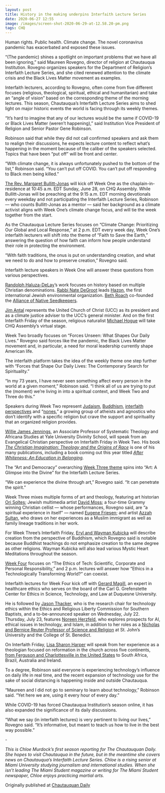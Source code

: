 ```yaml
---
layout: post
title: History in the making underpins Interfaith Lecture Series
date: 2020-06-27 12:55
image: /images/screen-shot-2020-06-29-at-12.58.20-pm.png
tags: CHQ
---
```

Human rights. Public health. Climate change. The novel coronavirus pandemic has exacerbated and exposed these issues.

“(The pandemic) shines a spotlight on important problems that we have all been ignoring,” said Maureen Rovegno, director of religion at Chautauqua Institution. Rovegno organizes speakers for the Department of Religion’s Interfaith Lecture Series, and she cited renewed attention to the climate crisis and the Black Lives Matter movement as examples.

Interfaith lecturers, according to Rovegno, often come from five different focuses (religious, theological, spiritual, ethical and humanitarian) and take an “angle of vision” based on the corresponding theme of the morning lectures. This season, Chautauqua’s Interfaith Lecture Series aims to shed light on major historic events the world is facing through its weekly themes.

“It’s hard to imagine that any of our lectures would be the same if COVID-19 or Black Lives Matter (weren’t happening),” said Institution Vice President of Religion and Senior Pastor Gene Robinson.

Robinson said that while they did not call confirmed speakers and ask them to realign their discussions, he expects lecture content to reflect what’s happening in the moment because of the caliber of the speakers selected. Topics that have been “put off” will be front and center.

“With climate change, it is always unfortunately pushed to the bottom of the list,” Robinson said. “You can’t put off COVID. You can’t put off responding to Black men being killed.”

[The Rev. Margaret Bullitt-Jonas](https://chq.org/season/weekly-themes/week-one-june-27-july-4/eventdetail/22591/the-rev-dr-margaret-bullitt-jonas) will kick off Week One as the chaplain-in-residence at 10:45 a.m. EDT Sunday, June 28, on CHQ Assembly. While Bullitt-Jonas will be preaching at the 9:15 a.m. EDT morning devotionals every weekday and not participating the Interfaith Lecture Series, Robinson — who counts Bullitt-Jonas as a mentor — said her background as a climate activist aligns with Week One’s climate change focus, and will tie the week together from the start.

As the Chautauqua Lecture Series focuses on “Climate Change: Prioritizing Our Global and Local Response,” at 2 p.m. EDT every week day, Week One’s interfaith lecturers will shift into the theme of “Faith to Save the Earth,” answering the question of how faith can inform how people understand their role in protecting the environment.

“With faith traditions, the onus is put on understanding creation, and what we need to do and how to preserve creation,” Rovegno said.

Interfaith lecture speakers in Week One will answer these questions from various perspectives.

[Randolph Haluza-DeLay](https://chq.org/season/weekly-themes/week-one-june-27-july-4/eventdetail/22564/-/dr-randolph-haluza-delay?rde=1)’s work focuses on history based on multiple Christian denominations. [Rabbi Nate DeGroot](https://chq.org/season/weekly-themes/week-one-june-27-july-4/eventdetail/22849/-/rabbi-nate-degroot?rde=1) leads [Hazon](https://hazon.org/), the first international Jewish environmental organization. [Beth Roach](https://chq.org/season/weekly-themes/week-one-june-27-july-4/eventdetail/22933/-/beth-roach?rde=1) co-founded the [Alliance of Native Seedkeepers](https://seedalliance.org/profiles/alliance-of-native-seedkeepers/).

[Jim Antal](https://chq.org/season/weekly-themes/week-one-june-27-july-4/eventdetail/22857/-/jim-antal?rde=1) represents the United Church of Christ (UCC) as its president and as a climate justice adviser to the UCC’s general minister. And on the first Interfaith Friday of the season, religious naturalist [Michael Hogue](https://chq.org/season/weekly-themes/week-one-june-27-july-4/eventdetail/22908/-/interfaith-friday-michael-hogue?rde=1) will take CHQ Assembly’s virtual stage.

Week Two broadly focuses on “Forces Unseen: What Shapes Our Daily Lives.” Rovegno said forces like the pandemic, the Black Lives Matter movement and, in particular, a need for moral leadership currently shape American life.

The interfaith platform takes the idea of the weekly theme one step further with “Forces that Shape Our Daily Lives: The Contemporary Search for Spirituality.”

“In my 73 years, I have never seen something affect every person in the world at a given moment,” Robinson said. “I think all of us are trying to put the (moment) we’re living in into a spiritual context, and Week Two and Three do this.”

Speakers during Week Two represent [Judaism](https://chq.org/season/weekly-themes/week-two-july-4-11/eventdetail/22558/-/rabbi-jeffrey-salkin?rde=1), [Buddhism](https://chq.org/season/weekly-themes/week-two-july-4-11/eventdetail/22732/-/judith-lief?rde=1), [interfaith perspectives](https://chq.org/season/weekly-themes/week-two-july-4-11/eventdetail/22751/-/joel-n-lohr?rde=1) and “[nones](https://chq.org/season/weekly-themes/week-two-july-4-11/eventdetail/22739/-/gretta-vosper?rde=1),” a growing group of atheists and agnostics who don’t identify with a specific religion but crave the support and spirituality that an organized religion provides.

[Willie James Jennings](https://chq.org/season/weekly-themes/week-two-july-4-11/eventdetail/22931/-/interfaith-friday-rev-dr-willie-james-jennings?rde=1), an Associate Professor of Systematic Theology and Africana Studies at Yale University Divinity School, will speak from an Evangelical Christian perspective on Interfaith Friday in Week Two. His book *[The Christian Imagination: Theology and the Origins of Race](https://yalebooks.yale.edu/book/9780300171365/christian-imagination)* is one of his many publications, including a book coming out this year titled *[After Whiteness: An Education in Belonging](https://www.eerdmans.com/Products/7844/after-whiteness.aspx).*

The “Art and Democracy” overarching [Week Three theme](https://chq.org/season/weekly-themes/week-three-july-11-18) spins into “Art: A Glimpse into the Divine” for the Interfaith Lecture Series.

“We can experience the divine through art,” Rovegno said. “It can penetrate the spirit.”

Week Three mixes multiple forms of art and theology, featuring art historian [Ori Soltes](https://chq.org/season/weekly-themes/week-three-july-11-18/eventdetail/22737/-/ori-z-soltes?rde=1); Jewish multimedia artist [David Moss](https://chq.org/season/weekly-themes/week-three-july-11-18/eventdetail/22744/-/david-moss?rde=1); a four-time Grammy winning Christian cellist — whose performances, Rovegno said, are “a spiritual experience in itself” — named [Eugene Friesen](https://chq.org/season/weekly-themes/week-three-july-11-18/eventdetail/22736/-/eugene-friesen?rde=1); and artist [Azzah Sultan](https://chq.org/season/weekly-themes/week-three-july-11-18/eventdetail/22891/-/azzah-sultan?rde=1), who draws on her experiences as a Muslim immigrant as well as family lineage traditions in her work.

For Week Three’s Interfaith Friday, [Eryl and Wayman Kubicka](https://chq.org/season/weekly-themes/week-three-july-11-18/eventdetail/22880/-/interfaith-friday-eryl-and-wayman-kubicka?rde=1) will describe creation from the perspective of Buddhism, which Rovegno said is notable because Buddhist teachings do not emphasize creation to the same degree as other religions. Wayman Kubicka will also lead various Mystic Heart Meditations throughout the season.

[Week Four](https://chq.org/season/weekly-themes/week-four-july-18-25) focuses on “The Ethics of Tech: Scientific, Corporate and Personal Responsibility,” and 2 p.m. lectures will answer how “Ethics in a Technologically Transforming World?” can coexist.

Interfaith lectures for Week Four kick off with [Gerard Magill](https://chq.org/season/weekly-themes/week-four-july-18-25/eventdetail/22743/-/dr-gerard-magill?rde=1), an expert in healthcare ethics who serves on the board of the Carl G. Grefenstette Center for Ethics in Science, Technology, and Law at Duquesne University.

He is followed by [Jason Thacker](https://chq.org/season/weekly-themes/week-four-july-18-25/eventdetail/22845/jason-thacker), who is the research chair for technology ethics within the Ethics and Religious Liberty Commission for Southern Baptists, and a to-be-announced speaker on Wednesday, July 22. Thursday, July 23, features [Noreen Herzfeld](https://chq.org/season/weekly-themes/week-four-july-18-25/eventdetail/22783/noreen-herzfeld), who explores prospects for AI, ethical issues in technology, and Islam, in addition to her roles as a [Nicholas and Bernice Reuter Professor of Science and Religion](https://www.csbsju.edu/reuter) at St. John’s University and the College of St. Benedict.

On Interfaith Friday, [Lisa Sharon Harper](https://chq.org/season/weekly-themes/week-four-july-18-25/eventdetail/22855/-/interfaith-friday-lisa-sharon-harper?rde=1) will speak from her experience as a theologian focused on reformation in the church across five continents, [from Ferguson and Charlottesville in the United States](https://freedomroad.us/) to South Africa, Brazil, Australia and Ireland.

To a degree, Robinson said everyone is experiencing technology’s influence on daily life in real time, and the recent expansion of technology use for the sake of social distancing is happening inside and outside Chautauqua.

“Maureen and I did not go to seminary to learn about technology,” Robinson said. “Yet here we are, using it every hour of every day.”

While COVID-19 has forced Chautauqua Institution’s season online, it has also expanded the significance of its daily discussions.

“What we say (in interfaith lectures) is very pertinent to living our lives,” Rovegno said. “It’s informative, but meant to teach us how to live in the best way possible.”

\-

*This is Chloe Murdock’s first season reporting for The Chautauquan Daily. She hopes to visit Chautauqua in the future, but in the meantime she covers news on Chautauqua’s Interfaith Lecture Series. Chloe is a rising senior at Miami University studying journalism and international studies. When she isn’t leading The Miami Student magazine or writing for The Miami Student newspaper, Chloe enjoys practicing martial arts.*

Originally published at [Chautauquan Daily](https://chqdaily.com/2020/06/history-in-the-making-underpins-interfaith-lecture-series/)